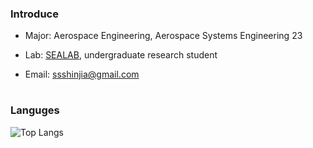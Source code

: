 ### Introduce
- Major: Aerospace Engineering, Aerospace Systems Engineering 23

- Lab: [SEALAB](http://selab.gnu.ac.kr), undergraduate research student

- Email: ssshinjia@gmail.com

#

### Languges
![Top Langs](https://github-readme-stats.vercel.app/api/top-langs/?username=shinjiaaa&layout=compact)
